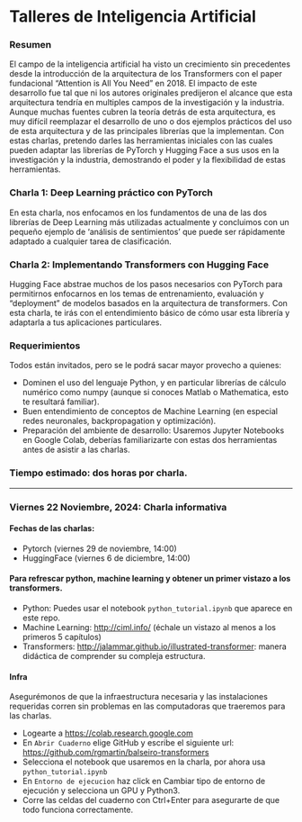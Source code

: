 # Talleres de Inteligencia Artificial

### Resumen

El campo de la inteligencia artificial ha visto un crecimiento sin precedentes desde la introducción de la arquitectura de los Transformers con el paper fundacional “Attention is All You Need” en 2018. El impacto de este desarrollo fue tal que ni los autores originales predijeron el alcance que esta arquitectura tendría en multiples campos de la investigación y la industria. Aunque muchas fuentes cubren la teoría detrás de esta arquitectura, es muy difícil reemplazar el desarrollo de uno o dos ejemplos prácticos del uso de esta arquitectura y de las principales librerías que la implementan. Con estas charlas, pretendo darles las herramientas iniciales con las cuales pueden adaptar las librerías de PyTorch y Hugging Face a sus usos en la investigación y la industria, demostrando el poder y la flexibilidad de estas herramientas.

### Charla 1: Deep Learning práctico con PyTorch

En esta charla, nos enfocamos en los fundamentos de una de las dos librerías de Deep Learning más utilizadas actualmente y concluimos con un pequeño ejemplo de ‘análisis de sentimientos’ que puede ser rápidamente adaptado a cualquier tarea de clasificación.

### Charla 2: Implementando Transformers con Hugging Face

Hugging Face abstrae muchos de los pasos necesarios con PyTorch para permitirnos enfocarnos en los temas de entrenamiento, evaluación y “deployment” de modelos basados en la arquitectura de transformers. Con esta charla, te irás con el entendimiento básico de cómo usar esta librería y adaptarla a tus aplicaciones particulares.

### Requerimientos

Todos están invitados, pero se le podrá sacar mayor provecho a quienes:

- Dominen el uso del lenguaje Python, y en particular librerías de cálculo numérico como numpy (aunque si conoces Matlab o Mathematica, esto te resultará familiar).
- Buen entendimiento de conceptos de Machine Learning (en especial redes neuronales, backpropagation y optimización).
- Preparación del ambiente de desarrollo: Usaremos Jupyter Notebooks en Google Colab, deberías familiarizarte con estas dos herramientas antes de asistir a las charlas.

### Tiempo estimado: dos horas por charla.

---

### Viernes 22 Noviembre, 2024: Charla informativa

#### Fechas de las charlas:

- Pytorch (viernes 29 de noviembre, 14:00)
- HuggingFace (viernes 6 de diciembre, 14:00)

#### Para refrescar python, machine learning y obtener un primer vistazo a los transformers.

- Python: Puedes usar el notebook `python_tutorial.ipynb` que aparece en este repo.
- Machine Learning: http://ciml.info/ (échale un vistazo al menos a los primeros 5 capítulos)
- Transformers: http://jalammar.github.io/illustrated-transformer: manera didáctica de comprender su compleja estructura.

#### Infra

Asegurémonos de que la infraestructura necesaria y las instalaciones requeridas corren sin problemas en las computadoras que traeremos para las charlas.

- Logearte a https://colab.research.google.com
- En `Abrir Cuaderno` elige GitHub y escribe el siguiente url: https://github.com/rgmartin/balseiro-transformers
- Selecciona el notebook que usaremos en la charla, por ahora usa `python_tutorial.ipynb`
- En `Entorno de ejecucion` haz click en Cambiar tipo de entorno de ejecución y selecciona un GPU y Python3.
- Corre las celdas del cuaderno con Ctrl+Enter para asegurarte de que todo funciona correctamente.
